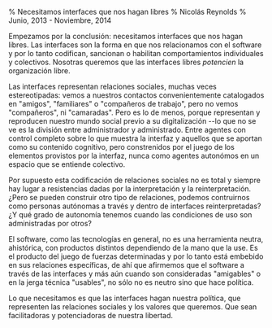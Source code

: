 % Necesitamos interfaces que nos hagan libres
% Nicolás Reynolds
% Junio, 2013 - Noviembre, 2014

Empezamos por la conclusión:  necesitamos interfaces que nos hagan libres.  Las
interfaces son la forma en que nos relacionamos con el software y por lo tanto
codifican, sancionan o habilitan comportamientos individuales y colectivos.
Nosotras queremos que las interfaces libres _potencien_ la organización libre.

Las interfaces representan relaciones sociales, muchas veces estereotipadas:
vemos a nuestros contactos convenientemente catalogados en "amigos",
"familiares" o "compañeros de trabajo", pero no vemos "compañeros", ni
"camaradas".  Pero es lo de menos, porque representan y reproducen nuestro
mundo social previo a su digitalización --lo que no se ve es la división entre
administrador y administrado.  Entre agentes con control completo sobre lo que
muestra la interfaz y aquellos que se aportan como su contenido cognitivo,
pero constrenidos por el juego de los elementos provistos por la interfaz,
nunca como agentes autonómos en un espacio que se entiende colectivo.

Por supuesto esta codificación de relaciones sociales no es total y
siempre hay lugar a resistencias dadas por la interpretación y la
reinterpretación.  ¿Pero se pueden construir otro tipo de relaciones,
podemos contruirnos como personas autónomas a través y dentro de
interfaces reinterpretadas?  ¿Y qué grado de autonomía tenemos cuando
las condiciones de uso son administradas por otros?

El software, como las tecnologías en general, no es una herramienta neutra,
ahistórica, con productos distintos dependiendo de la mano que la use.  Es el
producto del juego de fuerzas determinadas y por lo tanto está embebido en sus
relaciones específicas, de ahí que afirmemos que el software a través de las
interfaces y más aún cuando son consideradas "amigables" o en la jerga técnica
"usables", no sólo no es neutro sino que hace política.

Lo que necesitamos es que las interfaces hagan nuestra política, que
representen las relaciones sociales y los valores que queremos.  Que sean
facilitadoras y potenciadoras de nuestra libertad.
